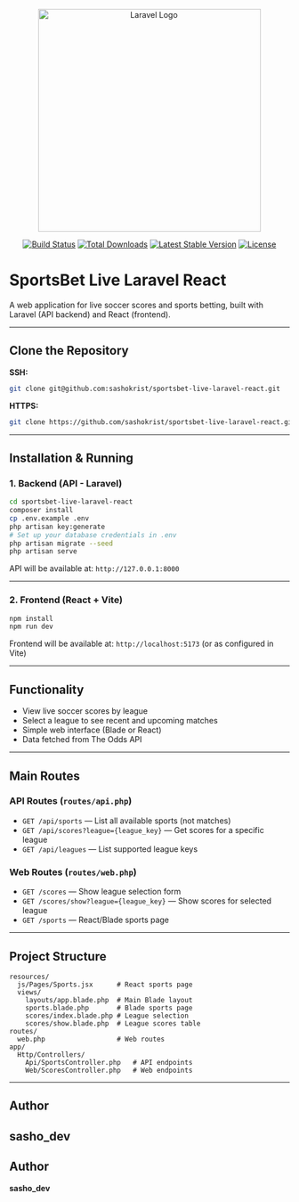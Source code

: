 <p align="center"><a href="https://laravel.com" target="_blank"><img src="https://raw.githubusercontent.com/laravel/art/master/logo-lockup/5%20SVG/2%20CMYK/1%20Full%20Color/laravel-logolockup-cmyk-red.svg" width="400" alt="Laravel Logo"></a></p>

<p align="center">
<a href="https://github.com/laravel/framework/actions"><img src="https://github.com/laravel/framework/workflows/tests/badge.svg" alt="Build Status"></a>
<a href="https://packagist.org/packages/laravel/framework"><img src="https://img.shields.io/packagist/dt/laravel/framework" alt="Total Downloads"></a>
<a href="https://packagist.org/packages/laravel/framework"><img src="https://img.shields.io/packagist/v/laravel/framework" alt="Latest Stable Version"></a>
<a href="https://packagist.org/packages/laravel/framework"><img src="https://img.shields.io/packagist/l/laravel/framework" alt="License"></a>
</p>

# SportsBet Live Laravel React

A web application for live soccer scores and sports betting, built with Laravel (API backend) and React (frontend).

---

## Clone the Repository

**SSH:**
```bash
git clone git@github.com:sashokrist/sportsbet-live-laravel-react.git
```

**HTTPS:**
```bash
git clone https://github.com/sashokrist/sportsbet-live-laravel-react.git
```

---

## Installation & Running

### 1. Backend (API - Laravel)

```bash
cd sportsbet-live-laravel-react
composer install
cp .env.example .env
php artisan key:generate
# Set up your database credentials in .env
php artisan migrate --seed
php artisan serve
```

API will be available at: `http://127.0.0.1:8000`

---

### 2. Frontend (React + Vite)

```bash
npm install
npm run dev
```

Frontend will be available at: `http://localhost:5173` (or as configured in Vite)

---

## Functionality

- View live soccer scores by league
- Select a league to see recent and upcoming matches
- Simple web interface (Blade or React)
- Data fetched from The Odds API

---

## Main Routes

### API Routes (`routes/api.php`)
- `GET /api/sports` — List all available sports (not matches)
- `GET /api/scores?league={league_key}` — Get scores for a specific league
- `GET /api/leagues` — List supported league keys

### Web Routes (`routes/web.php`)
- `GET /scores` — Show league selection form
- `GET /scores/show?league={league_key}` — Show scores for selected league
- `GET /sports` — React/Blade sports page

---

## Project Structure

```
resources/
  js/Pages/Sports.jsx      # React sports page
  views/
    layouts/app.blade.php  # Main Blade layout
    sports.blade.php       # Blade sports page
    scores/index.blade.php # League selection
    scores/show.blade.php  # League scores table
routes/
  web.php                  # Web routes
app/
  Http/Controllers/
    Api/SportsController.php   # API endpoints
    Web/ScoresController.php   # Web endpoints
```

---

## Author

**sasho_dev**
---

## Author

**sasho_dev**
